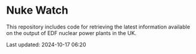 # Nuke Watch

This repository includes code for retrieving the latest information available on the output of EDF nuclear power plants in the UK.

Last updated: 2024-10-17 06:20